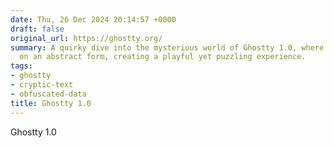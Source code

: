```yaml
---
date: Thu, 26 Dec 2024 20:14:57 +0000
draft: false
original_url: https://ghostty.org/
summary: A quirky dive into the mysterious world of Ghostty 1.0, where data takes
  on an abstract form, creating a playful yet puzzling experience.
tags:
- ghostty
- cryptic-text
- obfuscated-data
title: Ghostty 1.0
---
```


Ghostty 1.0